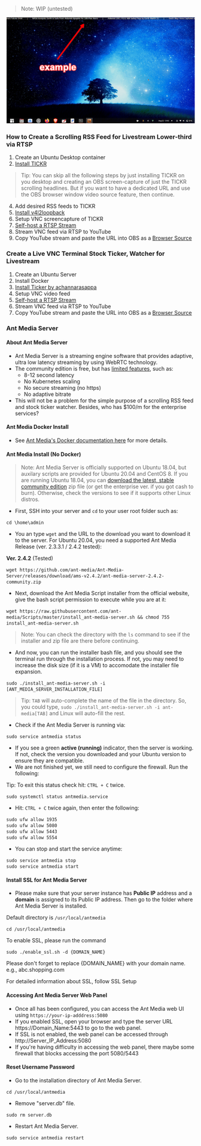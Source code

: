 > Note: WIP (untested)

![TICKR_example](./screenshots/TICKR_example.png)

### How to Create a Scrolling RSS Feed for Livestream Lower-third via RTSP
1. Create an Ubuntu Desktop container
2. [Install TICKR](https://open-tickr.net/help.php#building_from_source_howto)

> Tip: You can skip all the following steps by just installing TICKR on you desktop and creating an OBS screen-capture of just the TICKR scrolling headlines. But if you want to have a dedicated URL and use the OBS browser window video source feature, then continue.

4. Add desired RSS feeds to TICKR
5. [Install v4l2loopback](https://github.com/umlaeute/v4l2loopback/)
6. Setup VNC screencapture of TICKR
7. [Self-host a RTSP Stream](https://www.youtube.com/watch?v=0scjy6Zxzwc)
8. Stream VNC feed via RTSP to YouTube
9. Copy YouTube stream and paste the URL into OBS as a [Browser Source](https://i.imgur.com/Qze1D54.png)

### Create a Live VNC Terminal Stock Ticker, Watcher for Livestream
1. Create an Ubuntu Server
2. Install Docker
3. [Install Ticker by achannarasappa](https://github.com/achannarasappa/ticker)
4. Setup VNC video feed
5. [Self-host a RTSP Stream](https://www.youtube.com/watch?v=0scjy6Zxzwc)
6. Stream VNC feed via RTSP to YouTube
7. Copy YouTube stream and paste the URL into OBS as a [Browser Source](https://i.imgur.com/Qze1D54.png)

### Ant Media Server

#### About Ant Media Server
- Ant Media Server is a streaming engine software that provides adaptive, ultra low latency streaming by using WebRTC technology.
- The community edition is free, but has [limited features](https://github.com/ant-media/Ant-Media-Server/wiki/Introduction), such as:
  - 8-12 second latency
  - No Kubernetes scaling
  - No secure streaming (no https)
  - No adaptive bitrate
- This will not be a problem for the simple purpose of a scrolling RSS feed and stock ticker watcher. Besides, who has $100/m for the enterprise services? 

#### Ant Media Docker Install
- See [Ant Media's Docker documentation here](https://resources.antmedia.io/docs/docker-and-docker-compose-installation) for more details.

#### Ant Media Install (No Docker)

> Note: Ant Media Server is officially supported on Ubuntu 18.04, but auxilary scripts are provided for Ubuntu 20.04 and CentOS 8. If you are running Ubuntu 18.04, you can [download the latest, stable community edition](https://github.com/ant-media/Ant-Media-Server/releases) zip file (or get the enterprise ver. if you got cash to burn). Otherwise, check the versions to see if it supports other Linux distros.

- First, SSH into your server and `cd` to your user root folder such as:

```
cd \home\admin
```

- You an type `wget` and the URL to the download you want to download it to the server. For Ubuntu 20.04, you need a supported Ant Media Release (ver. 2.3.3.1 / 2.4.2 tested):

__Ver. 2.4.2__ (Tested) 
```
wget https://github.com/ant-media/Ant-Media-Server/releases/download/ams-v2.4.2/ant-media-server-2.4.2-community.zip
```

- Next, download the Ant Media Script installer from the official website, give the bash script permission to execute while you are at it:

```
wget https://raw.githubusercontent.com/ant-media/Scripts/master/install_ant-media-server.sh && chmod 755 install_ant-media-server.sh
```

> Note: You can check the directory with the `ls` command to see if the installer and zip file are there before continuing.

- And now, you can run the installer bash file, and you should see the terminal run through the installation process. If not, you may need to increase the disk size (if it is a VM) to accomodate the installer file expansion.

```
sudo ./install_ant-media-server.sh -i [ANT_MEDIA_SERVER_INSTALLATION_FILE]
```

> Tip: `TAB` will auto-complete the name of the file in the directory. So, you could type, `sudo ./install_ant-media-server.sh -i ant-media[TAB]` and Linux will auto-fill the rest.

- Check if the Ant Media Server is running via:

```
sudo service antmedia status
```
- If you see a green __active (running)__ indicator, then the server is working. If not, check the version you downloaded and your Ubuntu version to ensure they are compatible.
- We are not finished yet, we still need to configure the firewall. Run the following:

Tip: To exit this status check hit: `CTRL + C` twice.

```
sudo systemctl status antmedia.service
```

- Hit: `CTRL + C` twice again, then enter the following:

```
sudo ufw allow 1935
sudo ufw allow 5080
sudo ufw allow 5443
sudo ufw allow 5554
```

- You can stop and start the service anytime:

```
sudo service antmedia stop
sudo service antmedia start
```

#### Install SSL for Ant Media Server
- Please make sure that your server instance has __Public IP__ address and a __domain__ is assigned to its Public IP address. Then go to the folder where Ant Media Server is installed.

Default directory is `/usr/local/antmedia `

```
cd /usr/local/antmedia
```

To enable SSL, please run the command

```
sudo ./enable_ssl.sh -d {DOMAIN_NAME}
```

Please don't forget to replace {DOMAIN_NAME} with your domain name. e.g., abc.shopping.com

For detailed information about SSL, follow SSL Setup

#### Accessing Ant Media Server Web Panel
- Once all has been configured, you can access the Ant Media web UI using `https://your-ip-adddress:5080`
- If you enabled SSL, open your browser and type the server URL https://Domain_Name:5443 to go to the web panel.
- If SSL is not enabled, the web panel can be accessed through http://Server_IP_Address:5080
- If you're having difficulty in accessing the web panel, there maybe some firewall that blocks accessing the port 5080/5443

#### Reset Username Password

- Go to the installation directory of Ant Media Server.

```
cd /usr/local/antmedia
```

- Remove "server.db" file.

```
sudo rm server.db
```

- Restart Ant Media Server.

```
sudo service antmedia restart
```
